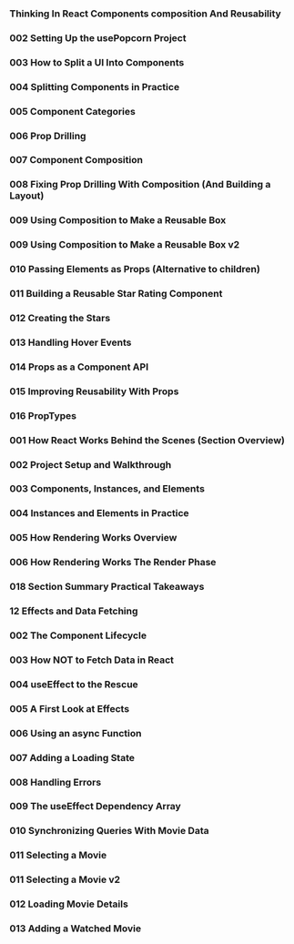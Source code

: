 ### Thinking In React Components composition And Reusability
### 002 Setting Up the usePopcorn Project
### 003 How to Split a UI Into Components
### 004 Splitting Components in Practice
### 005 Component Categories
### 006 Prop Drilling
### 007 Component Composition
### 008 Fixing Prop Drilling With Composition (And Building a Layout)
### 009 Using Composition to Make a Reusable Box
### 009 Using Composition to Make a Reusable Box v2
### 010 Passing Elements as Props (Alternative to children)
### 011 Building a Reusable Star Rating Component
### 012 Creating the Stars
### 013 Handling Hover Events
### 014 Props as a Component API
### 015 Improving Reusability With Props
### 016 PropTypes
### 001 How React Works Behind the Scenes (Section Overview)
### 002 Project Setup and Walkthrough
### 003 Components, Instances, and Elements
### 004 Instances and Elements in Practice
### 005 How Rendering Works Overview
### 006 How Rendering Works The Render Phase
### 018 Section Summary Practical Takeaways
### 12 Effects and Data Fetching
### 002 The Component Lifecycle
### 003 How NOT to Fetch Data in React
### 004 useEffect to the Rescue
### 005 A First Look at Effects
### 006 Using an async Function
### 007 Adding a Loading State
### 008 Handling Errors
### 009 The useEffect Dependency Array
### 010 Synchronizing Queries With Movie Data
### 011 Selecting a Movie
### 011 Selecting a Movie v2
### 012 Loading Movie Details
### 013 Adding a Watched Movie
